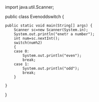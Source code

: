 import java.util.Scanner;

public class Evenoddswitch {

	public static void main(String[] args) {
		Scanner sc=new Scanner(System.in);
		System.out.println("enetr a number");
		int num=sc.nextInt();
		switch(num%2)
		{
		case 0:
			System.out.println("even");
			break;
		case 1:
			System.out.println("odd");
			break;
		}

	}

}
